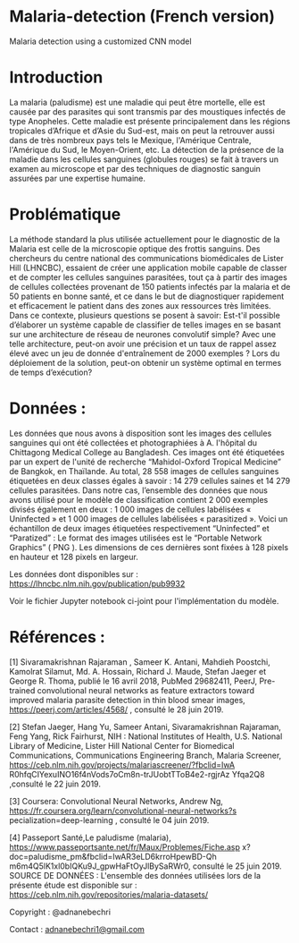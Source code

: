 # Malaria-detection (French version)
Malaria detection using a customized CNN model

# Introduction 
La malaria (paludisme) est une maladie qui peut être mortelle, elle est causée par des parasites qui sont transmis par des moustiques infectés de type Anopheles. Cette maladie est présente principalement dans les régions tropicales d’Afrique et d’Asie du Sud-est, mais on peut la retrouver aussi dans de très nombreux pays tels le Mexique, l'Amérique Centrale, l'Amérique du Sud, le Moyen-Orient, etc. La détection de la présence de la maladie dans les cellules sanguines (globules rouges) se fait à travers un examen au microscope et par des techniques de diagnostic sanguin assurées par une expertise humaine.

# Problématique
La méthode standard la plus utilisée actuellement pour le diagnostic de la Malaria est celle de la microscopie optique des frottis sanguins. Des chercheurs du centre national des communications biomédicales de Lister Hill (LHNCBC), essaient de créer une application mobile capable de classer et de compter les cellules sanguines parasitées, tout ça à partir des images de cellules collectées provenant de 150 patients infectés par la malaria et de 50 patients en bonne santé, et ce dans le but de diagnostiquer rapidement et efficacement le patient dans des zones aux ressources très limitées. Dans ce contexte, plusieurs questions se posent à savoir:
Est-t'il possible d’élaborer un système capable de classifier de telles images en se basant sur une architecture de réseau de neurones convolutif simple?
Avec une telle architecture, peut-on avoir une précision et un taux de rappel assez élevé avec un jeu de donnée d'entraînement de 2000 exemples ?
Lors du déploiement de la solution, peut-on obtenir un système optimal en termes de temps d’exécution?

# Données : 
Les données que nous avons à disposition sont les images des cellules sanguines qui ont été collectées et photographiées à
A.
l'hôpital du Chittagong Medical College au Bangladesh. Ces images ont été étiquetées par un expert de l'unité de recherche “Mahidol-Oxford Tropical Medicine” de Bangkok, en Thaïlande. Au total, 28 558 images de cellules sanguines étiquetées en deux classes égales à savoir : 14 279 cellules saines et 14 279 cellules parasitées. Dans notre cas, l’ensemble des données que nous avons utilisé pour le modèle de classification contient 2 000 exemples divisés également en deux : 1 000 images de cellules labélisées « Uninfected » et 1 000 images de cellules labélisées « parasitized ». Voici un échantillon de deux images étiquetées respectivement “Uninfected” et “Paratized” : 
Le format des images utilisées est le “Portable Network Graphics” ( PNG ). Les dimensions de ces dernières sont fixées à 128 pixels en hauteur et 128 pixels en largeur.

Les données dont disponibles sur : https://lhncbc.nlm.nih.gov/publication/pub9932

Voir le fichier Jupyter notebook ci-joint pour l'implémentation du modèle.

# Références :
[1] Sivaramakrishnan Rajaraman , Sameer K. Antani, Mahdieh Poostchi, Kamolrat Silamut, Md. A. Hossain, Richard J. Maude, Stefan Jaeger et George R. Thoma, publié le 16 avril 2018, PubMed 29682411, PeerJ, Pre-trained convolutional neural networks as feature extractors toward improved malaria parasite detection in thin blood smear images, https://peerj.com/articles/4568/ , consulté le 28 juin 2019.

[2] Stefan Jaeger, Hang Yu, Sameer Antani, Sivaramakrishnan Rajaraman, Feng Yang, Rick Fairhurst, NIH : National Institutes of Health, U.S. National Library of Medicine, Lister Hill National Center for Biomedical Communications, Communications Engineering Branch, Malaria Screener, https://ceb.nlm.nih.gov/projects/malariascreener/?fbclid=IwA R0hfqCIYexuINO16f4nVods7oCm8n-trJUobtTToB4e2-rgjrAz Yfqa2Q8  ,consulté le 22 juin 2019.

[3]  Coursera: Convolutional Neural Networks, Andrew Ng, https://fr.coursera.org/learn/convolutional-neural-networks?s pecialization=deep-learning , consulté le 04 juin 2019.

[4]  Passeport Santé,Le paludisme (malaria), https://www.passeportsante.net/fr/Maux/Problemes/Fiche.asp x?doc=paludisme_pm&fbclid=IwAR3eLD6krroHpewBD-Qh m6m4Q5lK1xl0bIQKu9J_gpwHaFtOyJlBySaRWr0,  consulté le 25 juin 2019.
SOURCE DE DONNÉES :  L'ensemble des données utilisées lors de la présente étude est disponible sur : https://ceb.nlm.nih.gov/repositories/malaria-datasets/

Copyright : @adnanebechri

Contact : adnanebechri1@gmail.com

